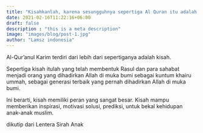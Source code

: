 ```yaml
---
title: "Kisahkanlah, karena sesungguhnya sepertiga Al Quran itu adalah kisah"
date: 2021-02-16T11:22:16+06:00
draft: false
description : "this is a meta description"
image: "images/blog/post-1.jpg"
author: "Lamsz indonesia"
---
```


Al-Qur’anul Karim terdiri dari lebih dari sepertiganya adalah kisah.

Sepertiga kisah itulah yang telah membentuk Rasul dan para sahabat menjadi orang yang dihadirkan Allah di muka bumi sebagai kuntum khairu ummah, sebagai generasi terbaik yang pernah dihadirkan Allah di muka bumi. 

Ini berarti, kisah memiliki peran yang sangat besar. Kisah mampu memberikan inspirasi, motivasi solusi, prediksi, untuk bekal kehidupan anak-anak muslim. 

dikutip dari Lentera Sirah Anak